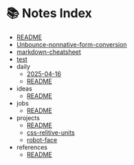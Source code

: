 # 📚 Notes Index

- [README](README.md)
- [Unbounce-nonnative-form-conversion](Unbounce-nonnative-form-conversion.md)
- [markdown-cheatsheet](markdown-cheatsheet.md)
- [test](test.md)
- daily
  - [2025-04-16](daily/2025-04-16.md)
  - [README](daily/README.md)
- ideas
  - [README](ideas/README.md)
- jobs
  - [README](jobs/README.md)
- projects
  - [README](projects/README.md)
  - [css-relitive-units](projects/css-relitive-units.md)
  - [robot-face](projects/robot-face.md)
- references
  - [README](references/README.md)
